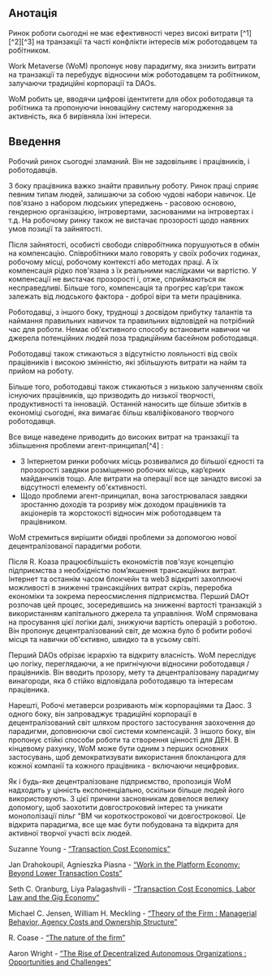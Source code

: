 

## Анотація

Ринок роботи сьогодні не має ефективності через високі витрати [^1][^2][^3] на транзакції та часті конфлікти інтересів між роботодавцем та робітником.

Work Metaverse (WoM) пропонує нову парадигму, яка знизить витрати на транзакції та перебудує відносини між роботодавцем та робітником, залучаючи традиційні корпорації та DAOs.

WoM робить це, вводячи цифрові ідентитети для обох роботодавця та робітника та пропонуючи інноваційну систему нагородження за активність, яка б вирівняла їхні інтереси.

## Введення

Робочий ринок сьогодні зламаний. Він не задовільняє і працівників, і роботодавців.

З боку працівника важко знайти правильну роботу. Ринок праці сприяє певним типам людей, залишаючи за собою чудові набори навичок. Це пов'язано з набором людських упереджень - расовою основою, гендерною організацією, інтровертами, заснованими на інтровертах і т.д. На робочому ринку також не вистачає прозорості щодо наявних умов позиції та зайнятості.

Після зайнятості, особисті свободи співробітника порушуються в обмін на компенсацію. Співробітники мало говорять у своїх робочих годинах, робочому місці, робочому контексті або методах праці. А їх компенсація рідко пов'язана з їх реальними наслідками чи вартістю. У компенсації не вистачає прозорості і, отже, сприймаються як несправедливі. Більше того, компенсація та прогрес кар’єри також залежать від людського фактора - доброї віри та мети працівника.

Роботодавці, з іншого боку, труднощі з досвідом прибутку талантів та наймання правильних навичок та правильних відповідей на потрібний час для роботи. Немає об'єктивного способу встановити навички чи джерела потенційних людей поза традиційним басейном роботодавця.

Роботодавці також стикаються з відсутністю лояльності від своїх працівників і високою змінністю, які збільшують витрати на найм та прийом на роботу.

Більше того, роботодавці також стикаються з низькою залученням своїх існуючих працівників, що призводить до низької творчості, продуктивності та інновацій. Останній наносить ще більше збитків в економіці сьогодні, яка вимагає більш кваліфікованого творчого роботодавця.

Все вище наведене приводить до високих витрат на транзакції та збільшення проблеми агент-принципал[^4] :

- З Інтернетом ринки робочих місць розвивалися до більшої єдності та прозорості завдяки розміщенню робочих місць, кар’єрних майданчиків тощо. Але витрати на операції все ще занадто високі за відсутності елементу об'єктивності.
- Щодо проблеми агент-принципал, вона загострювалася завдяки зростанню доходів та розриву між доходом працівників та акціонерів та жорстокості відносин між роботодавцем та працівником.

WoM стремиться вирішити обидві проблеми за допомогою нової децентралізованої парадигми роботи.

Після R. Коаза працює<sup id="fnref:5"><a href="#fn:5" class="footnote-ref"><a href="#fn:5" class="footnote-ref"></a></sup>більшість економістів пов'язує концепцію підприємства з необхідністю пом’якшення трансакційних витрат. Інтернет та останнім часом блокчейн та web3 відкриті захоплюючі можливості в зниженні трансакційних витрат скрізь, переробка економіки та зокрема переосмислення підприємства. Перший DAOт<fnref target="6" /> розпочав цей процес, зосередившись на зниженні вартості транзакцій з використанням капітального джерела та управління. WoM спрямована на просування цієї логіки далі, знижуючи вартість операцій з роботою. Він пропонує децентралізований світ, де можна було б робити робочі місця та навички об'єктивно, швидко та в усьому світі.</p> 

<p spaces-before="0">
  Перший DAOs обрізає ієрархію та відкриту власність. WoM переслідує цю логіку, переглядаючи, а не пригнічуючи відносини роботодавця / працівників. Він вводить прозору, мету та децентралізовану парадигму винагороди, яка б стійко відповідала роботодавцю та інтересам працівника.
</p>

<p spaces-before="0">
  Нарешті, Робочі метаверси розривають між корпораціями та Даос. З одного боку, він запроваджує традиційні корпорації в децентралізований світ шляхом простого застосування заохочення до парадигми, доповнюючи свої системи компенсацій. З іншого боку, він пропонує стійкі способи роботи та створення цінності для ДЕН. В кінцевому рахунку, WoM може бути одним з перших основних застосувань, щоб демократизувати використання блокланцюга для кожної компанії та кожного працівника - включаючи нецифрових.
</p>

<p spaces-before="0">
  Як і будь-яке децентралізоване підприємство, пропозиція WoM надходить у цінність експоненціально, оскільки більше людей його використовують. З цієї причини засновникам довелося велику допомогу, щоб заохотити довгостроковий інтерес та уникати монополізації пільг "ВМ чи короткострокової чи довгострокової. Це відкрита парадигма, все ще має бути побудована та відкрита для активної творчої участі всіх людей.
</p>

<footnotes>
  <fn name="1" spaces-before="0">
    <p spaces-before="0">
      Suzanne Young - <a href="https://www.academia.edu/24703426/Transaction_Cost_Economics">“Transaction Cost Economics”</a>
    </p>
  </fn>
  
  <fn name="2" spaces-before="0">
    <p spaces-before="0">
      Jan Drahokoupil, Agnieszka Piasna - <a href="https://www.intereconomics.eu/contents/year/2017/number/6/article/work-in-the-platform-economy-beyond-lower-transaction-costs.html">“Work in the Platform Economy: Beyond Lower Transaction Costs”</a>
    </p>
  </fn>
  
  <fn name="3" spaces-before="0">
    <p spaces-before="0">
      Seth C. Oranburg, Liya Palagashvili - <a href="https://dsc.duq.edu/cgi/viewcontent.cgi?article=1115&context=law-faculty-scholarship">“Transaction Cost Economics, Labor Law and the Gig Economy”</a>
    </p>
  </fn>
  
  <fn name="4" spaces-before="0">
    <p spaces-before="0">
      Michael C. Jensen, William H. Meckling - <a href="https://www.sfu.ca/~wainwrig/Econ400/jensen-meckling.pdf">“Theory of the Firm : Managerial Behavior, Agency Costs and Ownership Structure”</a>
    </p>
  </fn>
  
  <fn name="5" spaces-before="0">
    <p spaces-before="0">
      R. Coase - <a href="http://econdse.org/wp-content/uploads/2014/09/firm-coase.pdf">“The nature of the firm”</a>
    </p>
  </fn>
  
  <fn name="6" spaces-before="0">
    <p spaces-before="0">
      Aaron Wright - <a href="https://stanford-jblp.pubpub.org/pub/rise-of-daos/release/1">“The Rise of Decentralized Autonomous Organizations : Opportunities and Challenges”</a>
    </p>
  </fn>
</footnotes>

